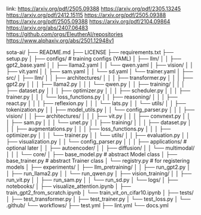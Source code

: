 link:
https://arxiv.org/pdf/2505.09388
https://arxiv.org/pdf/2305.13245
https://arxiv.org/pdf/2412.15115
https://arxiv.org/pdf/2505.09388
https://arxiv.org/pdf/2505.09388
https://arxiv.org/pdf/2104.09864
https://arxiv.org/abs/2407.06483
https://github.com/orgs/EleutherAI/repositories
https://www.alphaxiv.org/abs/2501.12948v1


sota-ai/
├── README.md
├── LICENSE
├── requirements.txt
├── setup.py
│
├── configs/                           # training configs (YAML)
│   ├── llm/
│   │   ├── gpt2_base.yaml
│   │   ├── llama2.yaml
│   │   └── qwen.yaml
│   ├── vision/
│   │   ├── vit.yaml
│   │   ├── sam.yaml
│   │   └── sd.yaml
│   └── trainer.yaml
│
├── src/
│   ├── llm/
│   │   ├── architectures/
│   │   │   ├── transformer.py
│   │   │   ├── gpt2.py
│   │   │   ├── llama2.py
│   │   │   └── qwen.py
│   │   ├── training/
│   │   │   ├── dataset.py
│   │   │   ├── optimizer.py
│   │   │   ├── scheduler.py
│   │   │   ├── trainer.py
│   │   │   └── loss_functions.py
│   │   ├── reasoning/
│   │   │   ├── react.py
│   │   │   ├── reflexion.py
│   │   │   └── lats.py
│   │   └── utils/
│   │       ├── tokenization.py
│   │       ├── model_utils.py
│   │       └── config_parser.py
│   │
│   ├── vision/
│   │   ├── architectures/
│   │   │   ├── vit.py
│   │   │   ├── convnext.py
│   │   │   ├── sam.py
│   │   │   └── unet.py
│   │   ├── training/
│   │   │   ├── dataset.py
│   │   │   ├── augmentations.py
│   │   │   ├── loss_functions.py
│   │   │   ├── optimizer.py
│   │   │   └── trainer.py
│   │   └── utils/
│   │       ├── evaluation.py
│   │       ├── visualization.py
│   │       └── config_parser.py
│   │
│   ├── applications/                  # optional later
│   │   ├── autoencoder/
│   │   ├── diffusion/
│   │   └── multimodal/
│   │
│   └── core/
│       ├── base_model.py              # abstract Model class
│       ├── base_trainer.py            # abstract Trainer class
│       └── registry.py                # for registering models
│
├── experiments/
│   ├── llm_pretraining/
│   │   ├── run_gpt2.py
│   │   ├── run_llama2.py
│   │   └── run_qwen.py
│   ├── vision_training/
│   │   ├── run_vit.py
│   │   ├── run_sam.py
│   │   └── run_sd.py
│   └── logs/
│
├── notebooks/
│   ├── visualize_attention.ipynb
│   ├── train_gpt2_from_scratch.ipynb
│   └── train_vit_on_cifar10.ipynb
│
├── tests/
│   ├── test_transformer.py
│   ├── test_trainer.py
│   └── test_loss.py
│
└── .github/
    └── workflows/
        ├── test.yml
        ├── lint.yml
        └── docs.yml
